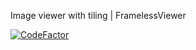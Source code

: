 Image viewer with tiling | FramelessViewer 

[![CodeFactor](https://www.codefactor.io/repository/github/bluegeckojp/framelessviewer/badge)](https://www.codefactor.io/repository/github/bluegeckojp/framelessviewer)
